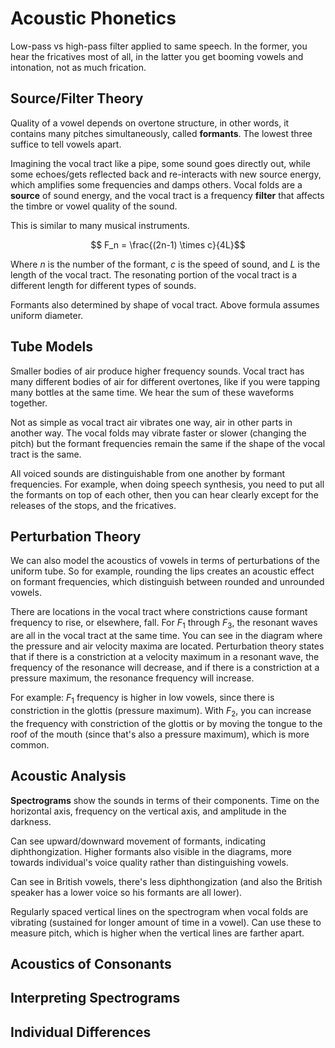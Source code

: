 # Acoustic Phonetics 

Low-pass vs high-pass filter applied to same speech. In the former, you hear the fricatives most of all, in the latter you get booming vowels and intonation, not as much frication. 
## Source/Filter Theory

Quality of a vowel depends on overtone structure, in other words, it contains many pitches simultaneously, called **formants**. The lowest three suffice to tell vowels apart. 

Imagining the vocal tract like a pipe, some sound goes directly out, while some echoes/gets reflected back and re-interacts with new source energy, which amplifies some frequencies and damps others. Vocal folds are a **source** of sound energy, and the vocal tract is a frequency **filter** that affects the timbre or vowel quality of the sound. 

This is similar to many musical instruments. 

$$ F_n = \frac{(2n-1) \times c}{4L}$$

Where $n$ is the number of the formant, $c$ is the speed of sound, and $L$ is the length of the vocal tract. The resonating portion of the vocal tract is a different length for different types of sounds. 

Formants also determined by shape of vocal tract. Above formula assumes uniform diameter. 
## Tube Models

Smaller bodies of air produce higher frequency sounds. Vocal tract has many different bodies of air for different overtones, like if you were tapping many bottles at the same time. We hear the sum of these waveforms together.

Not as simple as vocal tract air vibrates one way, air in other parts in another way. The vocal folds may vibrate faster or slower (changing the pitch) but the formant frequencies remain the same if the shape of the vocal tract is the same. 

All voiced sounds are distinguishable from one another by formant frequencies. For example, when doing speech synthesis, you need to put all the formants on top of each other, then you can hear clearly except for the releases of the stops, and the fricatives. 

## Perturbation Theory

We can also model the acoustics of vowels in terms of perturbations of the uniform tube. So for example, rounding the lips creates an acoustic effect on formant frequencies, which distinguish between rounded and unrounded vowels. 

There are locations in the vocal tract where constrictions cause formant frequency to rise, or elsewhere, fall. For $F_1$ through $F_3$, the resonant waves are all in the vocal tract at the same time. You can see in the diagram where the pressure and air velocity maxima are located. Perturbation theory states that if there is a constriction at a velocity maximum in a resonant wave, the frequency of the resonance will decrease, and if there is a constriction at a pressure maximum, the resonance frequency will increase. 

For example: $F_1$ frequency is higher in low vowels, since there is constriction in the glottis (pressure maximum). With $F_2$, you can increase the frequency with constriction of the glottis or by moving the tongue to the roof of the mouth (since that's also a pressure maximum), which is more common. 

## Acoustic Analysis  

**Spectrograms** show the sounds in terms of their components. Time on the horizontal axis, frequency on the vertical axis, and amplitude in the darkness. 

Can see upward/downward movement of formants, indicating diphthongization. Higher formants also visible in the diagrams, more towards individual's voice quality rather than distinguishing vowels. 

Can see in British vowels, there's less diphthongization (and also the British speaker has a lower voice so his formants are all lower).

Regularly spaced vertical lines on the spectrogram when vocal folds are vibrating (sustained for longer amount of time in a vowel). Can use these to measure pitch, which is higher when the vertical lines are farther apart. 

## Acoustics of Consonants

## Interpreting Spectrograms

## Individual Differences 

